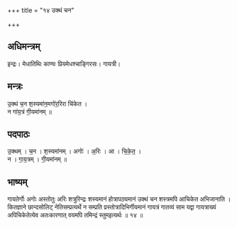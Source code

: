 +++
title = "१४ उक्थं चन"

+++
## अधिमन्त्रम्
इन्द्रः। मेधातिथिः काण्वः प्रियमेधश्चाङ्गिरसः। गायत्री।

## मन्त्रः
उ॒क्थं च॒न श॒स्यमा॑न॒मगो॑र॒रिरा चि॑केत ।  
न गा॑य॒त्रं गी॒यमा॑नम् ॥

## पदपाठः
उ॒क्थम् । च॒न । श॒स्यमा॑नम् । अगोः॑ । अ॒रिः । आ । चि॒के॒त॒ ।  
न । गा॒य॒त्रम् । गी॒यमा॑नम् ॥

## भाष्यम्
गायतेर्गोः अगोः अस्तोतुः अरिः शत्रुरिन्द्रः शस्यमानं होत्रापठ्यमानं उक्थं चन शस्त्रमपि आचिकेत अभिजानाति । कितज्ञाने छान्दसोलिट् नेतिसम्प्रत्यर्थे न सम्प्रति प्रस्तोत्रादिभिर्गीयमानं गायत्रं गातव्यं साम यद्वा गायत्राख्यं अपिचिकेतेत्येव अतःकारणात् वयमपि तमिन्द्रं स्तुमइत्यर्थः ॥ १४ ॥